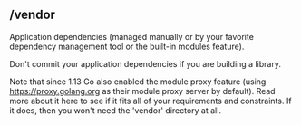 ## /vendor

Application dependencies (managed manually or by your favorite dependency management tool or the built-in modules feature).

Don't commit your application dependencies if you are building a library.

Note that since 1.13 Go also enabled the module proxy feature (using https://proxy.golang.org as their module proxy server by default). Read more about it here to see if it fits all of your requirements and constraints. If it does, then you won't need the 'vendor' directory at all.